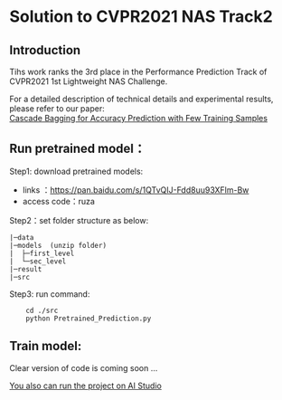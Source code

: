 # Solution to CVPR2021 NAS Track2

## Introduction
Tihs work ranks the 3rd place in the Performance Prediction Track of CVPR2021 1st Lightweight NAS Challenge.

For a detailed description of technical details and experimental results, please refer to our paper:  
[Cascade Bagging for Accuracy Prediction with Few Training Samples](https://arxiv.org/)


## Run pretrained model：
Step1: download pretrained models: 
* links ：https://pan.baidu.com/s/1QTvQIJ-Fdd8uu93XFlm-Bw 
* access code：ruza

Step2：set folder structure  as below:

    |─data    
    |─models  (unzip folder)  
    |  ├─first_level  
    |  └─sec_level  
    |─result  
    |─src  



Step3: run command:
        
        cd ./src
        python Pretrained_Prediction.py


## Train model:
 
 Clear version of code is coming soon ...
 
 [You also can run the project on AI Studio ](https://aistudio.baidu.com/aistudio/projectdetail/1968445) 

